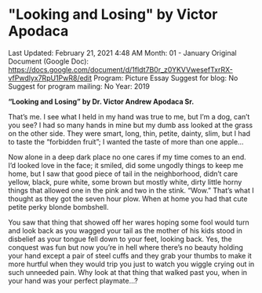 # "Looking and Losing" by Victor Apodaca

Last Updated: February 21, 2021 4:48 AM
Month: 01 - January
Original Document (Google Doc): https://docs.google.com/document/d/1fldt7B0r_z0YKVVwesefTxrRX-vfPwdlyx7RpU1PwR8/edit
Program: Picture Essay
Suggest for blog: No
Suggest for program mailing: No
Year: 2019

**“Looking and Losing” by Dr. Victor Andrew Apodaca Sr.**

That’s me. I see what I held in my hand was true to me, but I’m a dog, can’t you see? I had so many hands in mine but my dumb ass looked at the grass on the other side. They were smart, long, thin, petite, dainty, slim, but I had to taste the “forbidden fruit”; I wanted the taste of more than one apple…

Now alone in a deep dark place no one cares if my time comes to an end. I’d looked love in the face; it smiled, did some ungodly things to keep me home, but I saw that good piece of tail in the neighborhood, didn’t care yellow, black, pure white, some brown but mostly white, dirty little horny things that allowed one in the pink and two in the stink. “Wow.” That’s what I thought as they got the seven hour plow. When at home you had that cute petite perky blonde bombshell.

You saw that thing that showed off her wares hoping some fool would turn and look back as you wagged your tail as the mother of his kids stood in disbelief as your tongue fell down to your feet, looking back. Yes, the conquest was fun but now you’re in hell where there’s no beauty holding your hand except a pair of steel cuffs and they grab your thumbs to make it more hurtful when they would trip you just to watch you wiggle crying out in such unneeded pain. Why look at that thing that walked past you, when in your hand was your perfect playmate…?